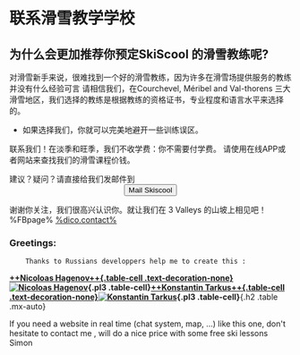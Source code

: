 # 联系滑雪教学学校

## 为什么会更加推荐你预定SkiScool 的滑雪教练呢? ## 

对滑雪新手来说，很难找到一个好的滑雪教练，因为许多在滑雪场提供服务的教练并没有什么经验可言
请相信我们，在Courchevel, Méribel and Val-thorens 三大滑雪地区，我们选择的教练是根据教练的资格证书，专业程度和语言水平来选择的。

* 如果选择我们，你就可以完美地避开一些训练误区。

联系我们！在淡季和旺季，我们不收学费：你不需要付学费。
请使用在线APP或者网站来查找我们的滑雪课程价钱。

建议？疑问？请直接给我们发邮件到
<button type="button" class="btn btn-default mailclick" onclick="%mailclic%?subject=request_skiscool'" style="margin:0 auto; display: block;">Mail Skiscool</button>

谢谢你关注，我们很高兴认识你。就让我们在 3 Valleys 的山坡上相见吧！
%FBpage%
<a href="%mail%?subject=request_skiscool" class="mail">%dico.contact%</a>

### Greetings:
            
        Thanks to Russians developpers help me to create this :
        
 **[++Nicoloas Hagenov++{.table-cell .text-decoration-none}![Nicoloas Hagenov](https://scontent.xx.fbcdn.net/v/t1.0-1/p100x100/12631362_188622528167328_5371768496074497012_n.jpg?oh=6bdb6bb8bccf8f7be789b4f9bcf3f1c3&oe=589CEA46)](https://www.facebook.com/profile.php?id=100010587453193&fref=ts){.pl3 .table-cell}[++Konstantin Tarkus++{.table-cell .text-decoration-none}![Konstantin Tarkus](https://pbs.twimg.com/profile_images/916383839609675777/N2nNNxx3_400x400.jpg)](https://twitter.com/koistya?lang=fr){.pl3 .table-cell}**{.h2 .table .mx-auto}
 
 If you need a website in real time (chat system, map, ...) like this one, don't hesitate to contact me ,  will do a nice price with some free ski lessons **<i class="fa fa-smile-o"> </i>** 
Simon    